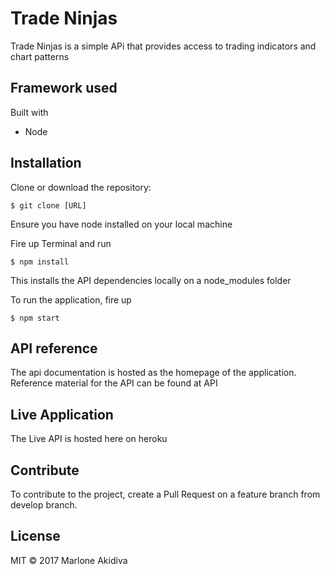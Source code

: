 # Trade Ninjas

Trade Ninjas is a simple APi that provides access to trading indicators and chart patterns


## Framework used

Built with

- Node

## Installation

Clone or download the repository:

`$ git clone [URL]`

Ensure you have node installed on your local machine

Fire up Terminal and run

`$ npm install`

This installs the API dependencies locally on a node_modules folder

To run the application, fire up

`$ npm start`


## API reference

The api documentation is hosted as the homepage of the application. Reference material for the API can be found at API

## Live Application

The Live API is hosted here on heroku

## Contribute

To contribute to the project, create a Pull Request on a feature branch from develop branch.

## License

MIT © 2017 Marlone Akidiva
